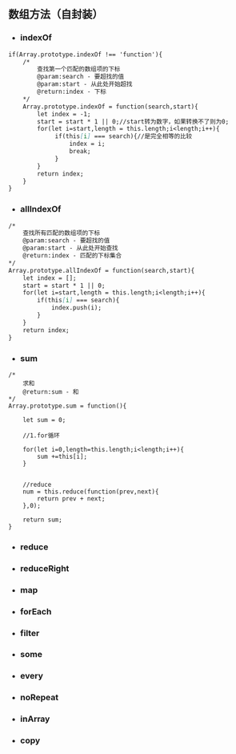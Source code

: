 ## 数组方法（自封装）

* ### indexOf

```markdown
if(Array.prototype.indexOf !== 'function'){
    /*
        查找第一个匹配的数组项的下标
        @param:search - 要超找的值
        @param:start - 从此处开始超找
        @return:index - 下标
    */
    Array.prototype.indexOf = function(search,start){
        let index = -1;
        start = start * 1 || 0;//start转为数字，如果转换不了则为0;
        for(let i=start,length = this.length;i<length;i++){
             if(this[i] === search){//是完全相等的比较
                 index = i;
                 break;
             }   
        }
        return index;
    }
}
```

* ### allIndexOf

```markdown
/*
    查找所有匹配的数组项的下标
    @param:search - 要超找的值
    @param:start - 从此处开始查找
    @return:index - 匹配的下标集合
*/
Array.prototype.allIndexOf = function(search,start){
    let index = [];
    start = start * 1 || 0;
    for(let i=start,length = this.length;i<length;i++){
        if(this[i] === search){
            index.push(i);
        }
    }
    return index;
}
```

* ### sum

```
/*
    求和
    @return:sum - 和
*/
Array.prototype.sum = function(){
    
    let sum = 0;

    //1.for循环
    
    for(let i=0,length=this.length;i<length;i++){
        sum +=this[i]; 
    }
    
    
    //reduce
    num = this.reduce(function(prev,next){
        return prev + next;
    },0);
 
    return sum;   
}
```

* ### reduce
* ### reduceRight
* ### map
* ### forEach
* ### filter
* ### some
* ### every
* ### noRepeat
* ### inArray
* ### copy



